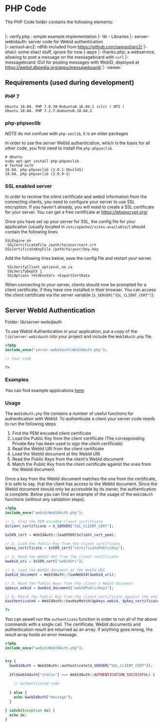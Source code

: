 # PHP Code
The PHP Code folder contains the following elements:

\
|- verify.php : simple example implementation
|- lib - Libraries
 |- server-webidauth: server code for WebId authentication  
  |- semsol-arc2: rdflib included from https://github.com/semsol/arc2/
 |- shacl: some shacl stuff, ignore for now 
|-apps
 |- thanks.php: a webservice, allowing to post a message on the messageboard with `curl` 
 |- messageboard: GUI for posting messages with WebID, deployed at https://webid.dbpedia.org/apps/messageboard/
 |- viewer: 


## Requirements (used during development)
### PHP 7
```
Ubuntu 16.04. PHP 7.0.30-0ubuntu0.16.04.1 (cli) ( NTS )
Ubuntu 18.04. PHP 7.2.7-0ubuntu0.18.04.2
```
### php-phpseclib
*NOTE* do not confuse with `php-seclib`, it is an older packages

In order to use the server WebId authentication, which is the basis for all other code, you first need to install the `php-phpseclib`.

```
# Ubuntu
sudo apt-get install php-phpseclib
# Tested with
16.04. php-phpseclib (2.0.1-1build1)
18.04. php-phpseclib (2.0.9-1)

```

### SSL enabled server
In order to receive the client certificate and webid information from the connecting clients, you need to configure your server to use SSL encryption.
If you haven't already, you will need to create a SSL certificate for your server. You can get a free certificate at https://letsencrypt.org/

Once you have set up your server for SSL, the config file for your application (usually located in `/etc/apache2/sites-available/`) should contain the following lines:

```
SSLEngine on
 SSLCertificateFile /path/to/your/cert.crt
SSLCertificateKeyFile /path/to/your/key.key
```

Add the following lines below, save the config file and restart your server.

```
 SSLVerifyClient optional_no_ca
 SSLVerifyDepth 1
 SSLOptions +StdEnvVars +ExportCertData
```

When connecting to your server, clients should now be prompted for a client certificate, if they have one installed in their browser.
You can access the client certificate via the server variable (`$_SERVER["SSL_CLIENT_CERT"]`).


##  Server WebId Authentication
Folder: lib/server-webidauth



To use WebId Authentication in your application, put a copy of the `lib/server-webidauth` into your project and include the `WebIdAuth.php` file.

```php
<?php
include_once("server-webidauth/WebIdAuth.php");

// Your code

?>
```

### Examples

You can find example applications [here](https://github.com/dbpedia/webid/tree/master/code/php/apps). 

### Usage

The `WebIdAuth.php` file contains a number of useful functions for authentication with WebId. To authenticate a client your server code needs to run the following steps

1. Find the PEM encoded client certificate
2. Load the Public Key from the client certificate (The corresponding Private Key has been used to sign the client certificate)
3. Read the WebId URI from the client certificate
4. Load the WebId document at the WebId URI
5. Read the Public Keys from the client's WebId document
6. Match the Public Key from the client certificate against the ones from the WebId document.

Once a key from the WebId document matches the one from the certificate, it is safe to say, that the client has access to the WebId document. Since the WebId document should only be accessible by its owner, the authentication is complete.
Below you can find an example of the usage of the `WebIdAuth` functions (without any validation steps).

```php
<?php
include_once("webid/WebIdAuth.php");

// 1. Find the PEM encoded client certificate
$client_certificate = $_SERVER["SSL_CLIENT_CERT"];

$x509_cert = WebIdAuth::loadX509($client_cert_pem);

// 2. Load the Public Key from the client certificate
$pkey_certificate = $x509_cert["certificatePublicKey"];

// 3. Read the WebId URI from the client certificate
$webid_uri = $x509_cert["webIdUri"];

// 4. Load the WebId document at the WebId URI
$webid_document = WebIdAuth::loadWebId($webid_uri);

// 5. Read the Public Keys from the client's WebId document
$pkeys_webid = $webid_document["webIdPublicKeys"];

// 6. Match the Public Key from the client certificate against the ones from the WebId document
$authenticated = WebIdAuth::hasKeyMatch($pkeys_webid, $pkey_certificate);

?>
```

You can aswell run the `authenticate` function in order to run all of the above commands with a single call. The certificate, WebId documents and authentication result are returned as an array. If anything goes wrong, the result array holds an error message.

```php
<?php
include_once("webid/WebIdAuth.php");


try {
  $webIdAuth = WebIdAuth::authenticate($_SERVER["SSL_CLIENT_CERT"]);
  
  if($webIdAuth["status"] === WebIdAuth::AUTHENTICATION_SUCCESSFUL) {
  
    // Authenticated code
    
  } else {
    echo $webIdAuth["message"];
  }

} catch(Exception $e) {
  echo $e;
}



```


